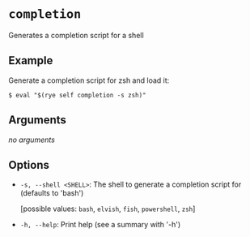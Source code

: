 # `completion`

Generates a completion script for a shell

## Example

Generate a completion script for zsh and load it:

```
$ eval "$(rye self completion -s zsh)"
```

## Arguments

_no arguments_
    
## Options

* `-s, --shell <SHELL>`: The shell to generate a completion script for (defaults to 'bash')

    [possible values: `bash`, `elvish`, `fish`, `powershell`, `zsh`]

* `-h, --help`: Print help (see a summary with '-h')

